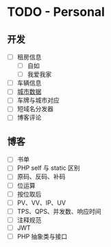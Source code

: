 # TODO - Personal 

## 开发

- [ ] 租房信息
    - [ ] 自如
    - [ ] 我爱我家
- [ ] 车辆信息
- [ ] [城市数据](http://www.stats.gov.cn/tjsj/tjbz/tjyqhdmhcxhfdm/)
- [ ] 车牌与城市对应
- [ ] 短域名分发器
- [ ] 博客评论

## 博客

- [ ] 书单
- [ ] PHP self 与 static 区别
- [ ] 原码、反码、补码
- [ ] 位运算
- [ ] 按位取后
- [ ] PV、VV、IP、UV
- [ ] TPS、QPS、并发数、响应时间
- [ ] 注释规范
- [ ] JWT
- [ ] PHP 抽象类与接口
